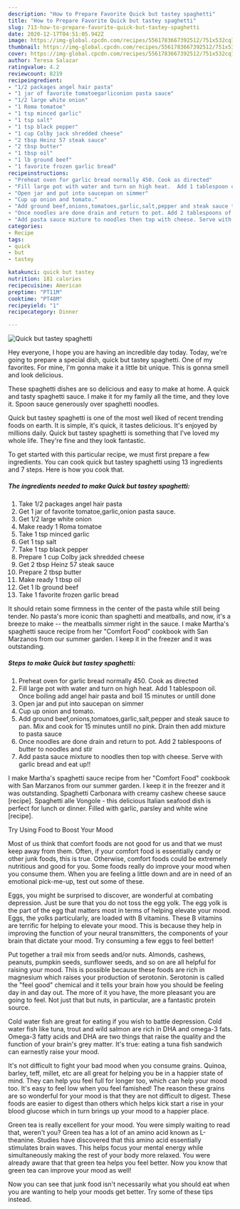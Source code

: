 ```yaml
---
description: "How to Prepare Favorite Quick but tastey spaghetti"
title: "How to Prepare Favorite Quick but tastey spaghetti"
slug: 713-how-to-prepare-favorite-quick-but-tastey-spaghetti
date: 2020-12-17T04:51:05.942Z
image: https://img-global.cpcdn.com/recipes/5561783667392512/751x532cq70/quick-but-tastey-spaghetti-recipe-main-photo.jpg
thumbnail: https://img-global.cpcdn.com/recipes/5561783667392512/751x532cq70/quick-but-tastey-spaghetti-recipe-main-photo.jpg
cover: https://img-global.cpcdn.com/recipes/5561783667392512/751x532cq70/quick-but-tastey-spaghetti-recipe-main-photo.jpg
author: Teresa Salazar
ratingvalue: 4.2
reviewcount: 8219
recipeingredient:
- "1/2 packages angel hair pasta"
- "1 jar of favorite tomatoegarliconion pasta sauce"
- "1/2 large white onion"
- "1 Roma tomatoe"
- "1 tsp minced garlic"
- "1 tsp salt"
- "1 tsp black pepper"
- "1 cup Colby jack shredded cheese"
- "2 tbsp Heinz 57 steak sauce"
- "2 tbsp butter"
- "1 tbsp oil"
- "1 lb ground beef"
- "1 favorite frozen garlic bread"
recipeinstructions:
- "Preheat oven for garlic bread normally 450. Cook as directed"
- "Fill large pot with water and turn on high heat.  Add 1 tablespoon oil. Once boiling add angel hair pasta and boil 15 minutes or untill done"
- "Open jar and put into saucepan on simmer"
- "Cup up onion and tomato."
- "Add ground beef,onions,tomatoes,garlic,salt,pepper and steak sauce to pan. Mix and cook for 15 minutes untill no pink. Drain then add mixture to pasta sauce"
- "Once noodles are done drain and return to pot. Add 2 tablespoons of butter to noodles and stir"
- "Add pasta sauce mixture to noodles then top with cheese. Serve with garlic bread and eat up!!"
categories:
- Recipe
tags:
- quick
- but
- tastey

katakunci: quick but tastey 
nutrition: 181 calories
recipecuisine: American
preptime: "PT11M"
cooktime: "PT48M"
recipeyield: "1"
recipecategory: Dinner

---
```



![Quick but tastey spaghetti](https://img-global.cpcdn.com/recipes/5561783667392512/751x532cq70/quick-but-tastey-spaghetti-recipe-main-photo.jpg)

Hey everyone, I hope you are having an incredible day today. Today, we're going to prepare a special dish, quick but tastey spaghetti. One of my favorites. For mine, I'm gonna make it a little bit unique. This is gonna smell and look delicious.

These spaghetti dishes are so delicious and easy to make at home. A quick and tasty spaghetti sauce. I make it for my family all the time, and they love it. Spoon sauce generously over spaghetti noodles.

Quick but tastey spaghetti is one of the most well liked of recent trending foods on earth. It is simple, it's quick, it tastes delicious. It's enjoyed by millions daily. Quick but tastey spaghetti is something that I've loved my whole life. They're fine and they look fantastic.


To get started with this particular recipe, we must first prepare a few ingredients. You can cook quick but tastey spaghetti using 13 ingredients and 7 steps. Here is how you cook that.

<!--inarticleads1-->

##### The ingredients needed to make Quick but tastey spaghetti:

1. Take 1/2 packages angel hair pasta
1. Get 1 jar of favorite tomatoe,garlic,onion pasta sauce.
1. Get 1/2 large white onion
1. Make ready 1 Roma tomatoe
1. Take 1 tsp minced garlic
1. Get 1 tsp salt
1. Take 1 tsp black pepper
1. Prepare 1 cup Colby jack shredded cheese
1. Get 2 tbsp Heinz 57 steak sauce
1. Prepare 2 tbsp butter
1. Make ready 1 tbsp oil
1. Get 1 lb ground beef
1. Take 1 favorite frozen garlic bread


It should retain some firmness in the center of the pasta while still being tender. No pasta&#39;s more iconic than spaghetti and meatballs, and now, it&#39;s a breeze to make -- the meatballs simmer right in the sauce. I make Martha&#39;s spaghetti sauce recipe from her &#34;Comfort Food&#34; cookbook with San Marzanos from our summer garden. I keep it in the freezer and it was outstanding. 

<!--inarticleads2-->

##### Steps to make Quick but tastey spaghetti:

1. Preheat oven for garlic bread normally 450. Cook as directed
1. Fill large pot with water and turn on high heat.  Add 1 tablespoon oil. Once boiling add angel hair pasta and boil 15 minutes or untill done
1. Open jar and put into saucepan on simmer
1. Cup up onion and tomato.
1. Add ground beef,onions,tomatoes,garlic,salt,pepper and steak sauce to pan. Mix and cook for 15 minutes untill no pink. Drain then add mixture to pasta sauce
1. Once noodles are done drain and return to pot. Add 2 tablespoons of butter to noodles and stir
1. Add pasta sauce mixture to noodles then top with cheese. Serve with garlic bread and eat up!!


I make Martha&#39;s spaghetti sauce recipe from her &#34;Comfort Food&#34; cookbook with San Marzanos from our summer garden. I keep it in the freezer and it was outstanding. Spaghetti Carbonara with creamy cashew cheese sauce [recipe]. Spaghetti alle Vongole - this delicious Italian seafood dish is perfect for lunch or dinner. Filled with garlic, parsley and white wine [recipe]. 

Try Using Food to Boost Your Mood


Most of us think that comfort foods are not good for us and that we must keep away from them. Often, if your comfort food is essentially candy or other junk foods, this is true. Otherwise, comfort foods could be extremely nutritious and good for you. Some foods really do improve your mood when you consume them. When you are feeling a little down and are in need of an emotional pick-me-up, test out some of these.

Eggs, you might be surprised to discover, are wonderful at combating depression. Just be sure that you do not toss the egg yolk. The egg yolk is the part of the egg that matters most in terms of helping elevate your mood. Eggs, the yolks particularly, are loaded with B vitamins. These B vitamins are terrific for helping to elevate your mood. This is because they help in improving the function of your neural transmitters, the components of your brain that dictate your mood. Try consuming a few eggs to feel better!

Put together a trail mix from seeds and/or nuts. Almonds, cashews, peanuts, pumpkin seeds, sunflower seeds, and so on are all helpful for raising your mood. This is possible because these foods are rich in magnesium which raises your production of serotonin. Serotonin is called the "feel good" chemical and it tells your brain how you should be feeling day in and day out. The more of it you have, the more pleasant you are going to feel. Not just that but nuts, in particular, are a fantastic protein source.

Cold water fish are great for eating if you wish to battle depression. Cold water fish like tuna, trout and wild salmon are rich in DHA and omega-3 fats. Omega-3 fatty acids and DHA are two things that raise the quality and the function of your brain's grey matter. It's true: eating a tuna fish sandwich can earnestly raise your mood. 

It's not difficult to fight your bad mood when you consume grains. Quinoa, barley, teff, millet, etc are all great for helping you be in a happier state of mind. They can help you feel full for longer too, which can help your mood too. It's easy to feel low when you feel famished! The reason these grains are so wonderful for your mood is that they are not difficult to digest. These foods are easier to digest than others which helps kick start a rise in your blood glucose which in turn brings up your mood to a happier place.

Green tea is really excellent for your mood. You were simply waiting to read that, weren't you? Green tea has a lot of an amino acid known as L-theanine. Studies have discovered that this amino acid essentially stimulates brain waves. This helps focus your mental energy while simultaneously making the rest of your body more relaxed. You were already aware that that green tea helps you feel better. Now you know that green tea can improve your mood as well!

Now you can see that junk food isn't necessarily what you should eat when you are wanting to help your moods get better. Try  some  of  these  tips  instead.

